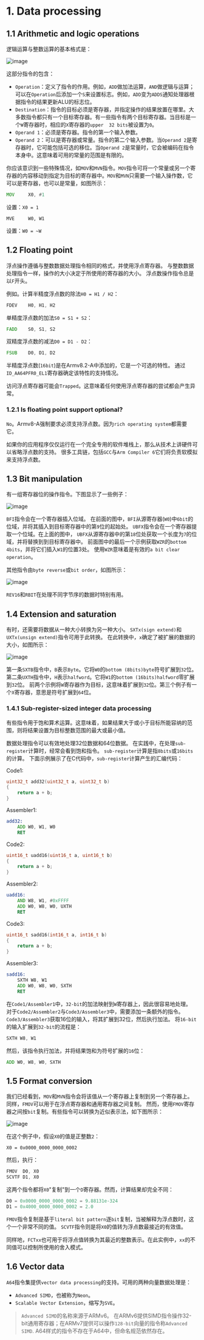 # 1. Data processing

## 1.1 Arithmetic and logic operations

逻辑运算与整数运算的基本格式是：

![image](./Images/0x1.png)

这部分指令的包含：
- `Operation`：定义了指令的作用。例如，`ADD`做加法运算，`AND`做逻辑与运算；可以在`Operation`后添加一个`S`来设置标志。例如，`ADD`变为`ADDS`通知处理器根据指令的结果更新ALU的标志位。
- `Destination`：指令的目标必须是寄存器，并指定操作的结果放置在哪里。大多数指令都只有一个目标寄存器。有一些指令有两个目标寄存器。当目标是一个`W`寄存器时，相应的`X`寄存器的`upper 
32 bits`被设置为`0`。
- `Operand 1`：必须是寄存器。指令的第一个输入参数。
- `Operand 2`：可以是寄存器或常量。指令的第二个输入参数。当`Operand 2`是寄存器时，它可能包括可选的移位。当`Operand 2`是常量时，它会被编码在指令本身中。这意味着可用的常量的范围是有限的。

你应该意识到一些特殊情况，如`MOV`和`MVN`指令。`MOV`指令可将一个常量或另一个寄存器的内容移动到指定为目标的寄存器中。`MOV`和`MVN`只需要一个输入操作数，它可以是寄存器，也可以是常量，如图所示：
```asm
MOV     X0, #1
```
设置：`X0 = 1`
```
MVE     W0, W1
```
设置：`W0 = ~W`

## 1.2 Floating point

浮点操作遵循与整数数据处理指令相同的格式，并使用浮点寄存器。
与整数数据处理指令一样，操作的大小决定于所使用的寄存器的大小。
浮点数操作指令总是以`F`开头。

例如。计算半精度浮点数的除法`H0 = H1 / H2`：
```asm
FDEV    H0, H1, H2
```
单精度浮点数的加法`S0 = S1 + S2`：
```asm
FADD    S0, S1, S2
```
双精度浮点数的减法`D0 = D1 - D2`：
```asm
FSUB    D0, D1, D2
```
半精度浮点数(`16bit`)是在Armv8.2-A中添加的，它是一个可选的特性。
通过`ID_AA64PFR0_EL1`寄存器确定该特性的支持情况。

访问浮点寄存器可能会`Trapped`。这意味着任何使用浮点寄存器的尝试都会产生异常。

### 1.2.1 Is floating point support optional?

`No`。Armv8-A强制要求必须支持浮点数。因为`rich operating system`都需要它。

如果你的应用程序仅仅运行在一个完全专用的软件堆栈上，那么从技术上讲硬件可以省略浮点数的支持。
很多工具链，包括`GCC`与`Arm Compiler 6`它们将负责软模拟来支持浮点数。

## 1.3 Bit manipulation

有一组寄存器位的操作指令。下图显示了一些例子：

![image](./Images/0x2.png)

`BFI`指令会在一个寄存器插入位域。
在前面的图中，`BFI`从源寄存器(`W0`)中`6bit`的位域，并将其插入到目标寄存器中的第`9`位的起始处。
`UBFX`指令会在一个寄存器提取一个位域。在上面的图中，
`UBFX`从源寄存器中的第`18`位处获取一个长度为`7`的位域，并将替换到到目标寄存器中。
前面图中的最后一个示例获取`WZR`的`bottom 4bits`，并将它们插入`W1`的位置3处。 使用`WZR`意味着是有效的`a bit clear operation`。

其他指令由`byte reverse`或`bit order`，如图所示：

![image](./Images/0x3.png)

`REV16`和`RBIT`在处理不同字节序的数据时特别有用。

## 1.4 Extension and saturation

有时，还需要将数据从一种大小转换为另一种大小。
`SXTx(sign extend)`和`UXTx(unsign extend)`指令可用于此转换。
在此转换中，`x`确定了被扩展的数据的大小，如图所示：

![image](./Images/0x4.png)

第一条`SXTB`指令中，`B`表示`Byte`。它将`W0`的`bottom (8bits)byte`符号扩展到`32`位。
第二条`UXTH`指令中，`H`表示`halfword`。它将`W1`的`bottom (16bits)halfword`零扩展到`32`位。
前两个示例将`W`寄存器作为目标，这意味着扩展到`32`位。第三个例子有一个`X`寄存器，意思是符号扩展到`64`位。

### 1.4.1 Sub-register-sized integer data processing

有些指令用于饱和算术运算。这意味着，如果结果大于或小于目标所能容纳的范围，则将结果设置为目标整数范围的最大或最小值。

数据处理指令可以有效地处理32位数据和64位数据。
在实践中，在处理`sub-register`计算时，经常会看到饱和指令。
`sub-register`计算是指`8bits`或`16bits`的计算。
下面示例展示了在C代码中，`sub-register`计算产生的汇编代码：

Code1:
```c
uint32_t add32(uint32_t a, uint32_t b)
{
    return a + b;
}
```
Assembler1:
```asm
add32:
    ADD W0, W1, W0
    RET
```
Code2:
```c
uint16_t uadd16(uint16_t a, uint16_t b)
{
    return a + b;
}
```
Assembler2:
```asm
uadd16:
    AND W8, W1, #0xFFFF
    ADD W0, W8, W0, UXTH
    RET
```
Code3:
```c
uint16_t sadd16(int16_t a, int16_t b)
{
    return a + b;
}
```
Assembler3:
```asm
sadd16:
    SXTH W8, W1
    ADD W0, W8, W0, SXTH
    RET
```

在`Code1/Assembler1`中，`32-bit`的加法映射到`W`寄存器上，因此很容易地处理。
对于`Code2/Assembler2`与`Code3/Assembler3`中，需要添加一条额外的指令。
`Code3/Assembler3`获取16位的输入，将其扩展到32位，然后执行加法。
将`16-bit`的输入扩展到`32-bit`的流程是：
```asm
SXTH W8, W1
```
然后，该指令执行加法，并将结果饱和为符号扩展的`16`位：
```asm
ADD W0, W8, W0, SXTH
```

## 1.5 Format conversion

我们已经看到，`MOV`和`MVN`指令会将该值从一个寄存器上复制到另一个寄存器上。
同样，`FMOV`可以用于在浮点寄存器和通用寄存器之间复制。
然而，使用`FMOV`寄存器之间按`bit`复制。有些指令可以转换为近似表示法，如下图所示：

![image](./Images/0x5.png)

在这个例子中，假设`X0`的值是正整数`2`：
```
X0 = 0x0000_0000_0000_0002
```
然后，执行：
```asm
FMOV  D0, X0
SCVTF D1, X0
```
这两个指令都将`X0`"复制"到一个`D`寄存器。然而，计算结果却完全不同：
```asm
D0 = 0x0000_0000_0000_0002 = 9.88131e-324
D1 = 0x4000_0000_0000_0002 = 2.0
```
`FMOV`指令复制是基于`literal bit pattern`逐`bit`复制，当被解释为浮点数时，这个一个非常不同的值。
`SCVTF`指令则是将`X0`的值转为浮点数最接近的有效值。

同样地，`FCTxx`也可用于将浮点值转换为其最近的整数表示。在此实例中，`xx`的不同值可以控制所使用的舍入模式。

## 1.6 Vector data

`A64`指令集提供`vector data processing`的支持。可用的两种向量数据处理是：
- `Advanced SIMD`，也被称为`Neon`。
- `Scalable Vector Extension`，缩写为`SVE`。

> `Advanced SIMD`的名称来源于ARMv6。
> 在ARMv6提供SIMD指令操作32-bit通用寄存器；在ARMv7提供可以操作`128-bit`向量的指令称`Advanced SIMD`.
A64样式的指令不存在于A64中，但命名规范依然存在。